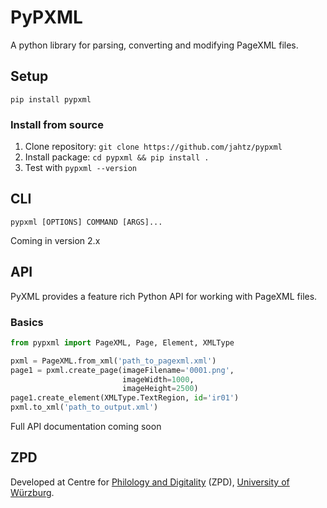 # PyPXML
A python library for parsing, converting and modifying PageXML files.

## Setup
```shell
pip install pypxml
```

### Install from source
1. Clone repository: `git clone https://github.com/jahtz/pypxml`
2. Install package: `cd pypxml && pip install .`
3. Test with `pypxml --version`

## CLI
```
pypxml [OPTIONS] COMMAND [ARGS]...
```
Coming in version 2.x

## API
PyXML provides a feature rich Python API for working with PageXML files.

### Basics
```python
from pypxml import PageXML, Page, Element, XMLType

pxml = PageXML.from_xml('path_to_pagexml.xml')
page1 = pxml.create_page(imageFilename='0001.png', 
                         imageWidth=1000, 
                         imageHeight=2500)
page1.create_element(XMLType.TextRegion, id='ir01')
pxml.to_xml('path_to_output.xml')
```
Full API documentation coming soon


## ZPD
Developed at Centre for [Philology and Digitality](https://www.uni-wuerzburg.de/en/zpd/) (ZPD), [University of Würzburg](https://www.uni-wuerzburg.de/en/).